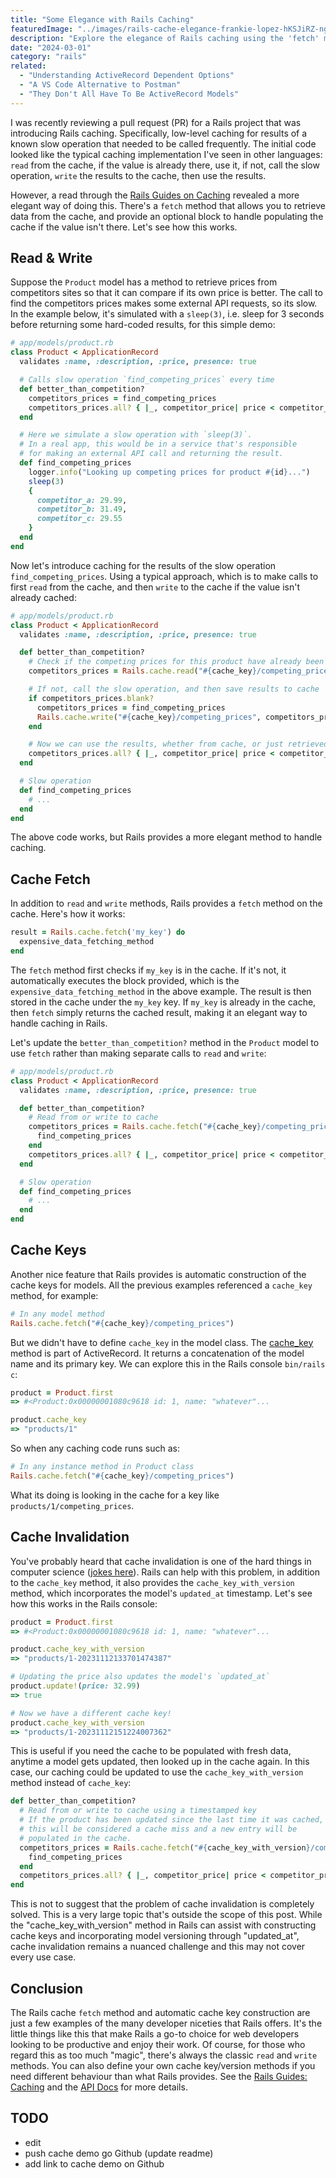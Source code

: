 ```yaml
---
title: "Some Elegance with Rails Caching"
featuredImage: "../images/rails-cache-elegance-frankie-lopez-hKSJiRZ-ngk-unsplash.jpg"
description: "Explore the elegance of Rails caching using the 'fetch' method to optimize performance and easily handle slow operations."
date: "2024-03-01"
category: "rails"
related:
  - "Understanding ActiveRecord Dependent Options"
  - "A VS Code Alternative to Postman"
  - "They Don't All Have To Be ActiveRecord Models"
---
```


I was recently reviewing a pull request (PR) for a Rails project that was introducing Rails caching. Specifically, low-level caching for results of a known slow operation that needed to be called frequently. The initial code looked like the typical caching implementation I've seen in other languages: `read` from the cache, if the value is already there, use it, if not, call the slow operation, `write` the results to the cache, then use the results.

However, a read through the [Rails Guides on Caching](https://guides.rubyonrails.org/caching_with_rails.html) revealed a more elegant way of doing this. There's a `fetch` method that allows you to retrieve data from the cache, and provide an optional block to handle populating the cache if the value isn't there. Let's see how this works.

## Read & Write

Suppose the `Product` model has a method to retrieve prices from competitors sites so that it can compare if its own price is better. The call to find the competitors prices makes some external API requests, so its slow. In the example below, it's simulated with a `sleep(3)`, i.e. sleep for 3 seconds before returning some hard-coded results, for this simple demo:

```ruby
# app/models/product.rb
class Product < ApplicationRecord
  validates :name, :description, :price, presence: true

  # Calls slow operation `find_competing_prices` every time
  def better_than_competition?
    competitors_prices = find_competing_prices
    competitors_prices.all? { |_, competitor_price| price < competitor_price }
  end

  # Here we simulate a slow operation with `sleep(3)`.
  # In a real app, this would be in a service that's responsible
  # for making an external API call and returning the result.
  def find_competing_prices
    logger.info("Looking up competing prices for product #{id}...")
    sleep(3)
    {
      competitor_a: 29.99,
      competitor_b: 31.49,
      competitor_c: 29.55
    }
  end
end
```

Now let's introduce caching for the results of the slow operation `find_competing_prices`. Using a typical approach, which is to make calls to first `read` from the cache, and then `write` to the cache if the value isn't already cached:

```ruby
# app/models/product.rb
class Product < ApplicationRecord
  validates :name, :description, :price, presence: true

  def better_than_competition?
    # Check if the competing prices for this product have already been cached
    competitors_prices = Rails.cache.read("#{cache_key}/competing_prices")

    # If not, call the slow operation, and then save results to cache
    if competitors_prices.blank?
      competitors_prices = find_competing_prices
      Rails.cache.write("#{cache_key}/competing_prices", competitors_prices)
    end

    # Now we can use the results, whether from cache, or just retrieved
    competitors_prices.all? { |_, competitor_price| price < competitor_price }
  end

  # Slow operation
  def find_competing_prices
    # ...
  end
end
```

The above code works, but Rails provides a more elegant method to handle caching.

## Cache Fetch

In addition to `read` and `write` methods, Rails provides a `fetch` method on the cache. Here's how it works:

```ruby
result = Rails.cache.fetch('my_key') do
  expensive_data_fetching_method
end
```

The `fetch` method first checks if `my_key` is in the cache. If it's not, it automatically executes the block provided, which is the `expensive_data_fetching_method` in the above example. The result is then stored in the cache under the `my_key` key. If `my_key` is already in the cache, then `fetch` simply returns the cached result, making it an elegant way to handle caching in Rails.

Let's update the `better_than_competition?` method in the `Product` model to use `fetch` rather than making separate calls to `read` and `write`:

```ruby
# app/models/product.rb
class Product < ApplicationRecord
  validates :name, :description, :price, presence: true

  def better_than_competition?
    # Read from or write to cache
    competitors_prices = Rails.cache.fetch("#{cache_key}/competing_prices") do
      find_competing_prices
    end
    competitors_prices.all? { |_, competitor_price| price < competitor_price }
  end

  # Slow operation
  def find_competing_prices
    # ...
  end
end
```

## Cache Keys

Another nice feature that Rails provides is automatic construction of the cache keys for models. All the previous examples referenced a `cache_key` method, for example:

```ruby
# In any model method
Rails.cache.fetch("#{cache_key}/competing_prices")
```

But we didn't have to define `cache_key` in the model class. The [cache_key](https://api.rubyonrails.org/classes/ActiveRecord/Integration.html#method-i-cache_key) method is part of ActiveRecord. It returns a concatenation of the model name and its primary key. We can explore this in the Rails console `bin/rails c`:

```ruby
product = Product.first
=> #<Product:0x00000001080c9618 id: 1, name: "whatever"...

product.cache_key
=> "products/1"
```

So when any caching code runs such as:

```ruby
# In any instance method in Product class
Rails.cache.fetch("#{cache_key}/competing_prices")
```

What its doing is looking in the cache for a key like `products/1/competing_prices`.

## Cache Invalidation

You've probably heard that cache invalidation is one of the hard things in computer science ([jokes here](https://www.martinfowler.com/bliki/TwoHardThings.html)). Rails can help with this problem, in addition to the `cache_key` method, it also provides the `cache_key_with_version` method, which incorporates the model's `updated_at` timestamp. Let's see how this works in the Rails console:

```ruby
product = Product.first
=> #<Product:0x00000001080c9618 id: 1, name: "whatever"...

product.cache_key_with_version
=> "products/1-20231112133701474387"

# Updating the price also updates the model's `updated_at`
product.update!(price: 32.99)
=> true

# Now we have a different cache key!
product.cache_key_with_version
=> "products/1-20231112151224007362"
```

This is useful if you need the cache to be populated with fresh data, anytime a model gets updated, then looked up in the cache again. In this case, our caching could be updated to use the `cache_key_with_version` method instead of `cache_key`:

```ruby
def better_than_competition?
  # Read from or write to cache using a timestamped key
  # If the product has been updated since the last time it was cached,
  # this will be considered a cache miss and a new entry will be
  # populated in the cache.
  competitors_prices = Rails.cache.fetch("#{cache_key_with_version}/competing_prices") do
    find_competing_prices
  end
  competitors_prices.all? { |_, competitor_price| price < competitor_price }
end
```

<aside class="markdown-aside">
This is not to suggest that the problem of cache invalidation is completely solved. This is a very large topic that's outside the scope of this post. While the "cache_key_with_version" method in Rails can assist with constructing cache keys and incorporating model versioning through "updated_at", cache invalidation remains a nuanced challenge and this may not cover every use case.
</aside>

## Conclusion

The Rails cache `fetch` method and automatic cache key construction are just a few examples of the many developer niceties that Rails offers. It's the little things like this that make Rails a go-to choice for web developers looking to be productive and enjoy their work. Of course, for those who regard this as too much "magic", there's always the classic `read` and `write` methods. You can also define your own cache key/version methods if you need different behaviour than what Rails provides. See the [Rails Guides: Caching](https://guides.rubyonrails.org/caching_with_rails.html) and the [API Docs](https://api.rubyonrails.org/classes/ActiveRecord/Integration.html#method-i-cache_key) for more details.

## TODO

* edit
* push cache demo go Github (update readme)
* add link to cache demo on Github
